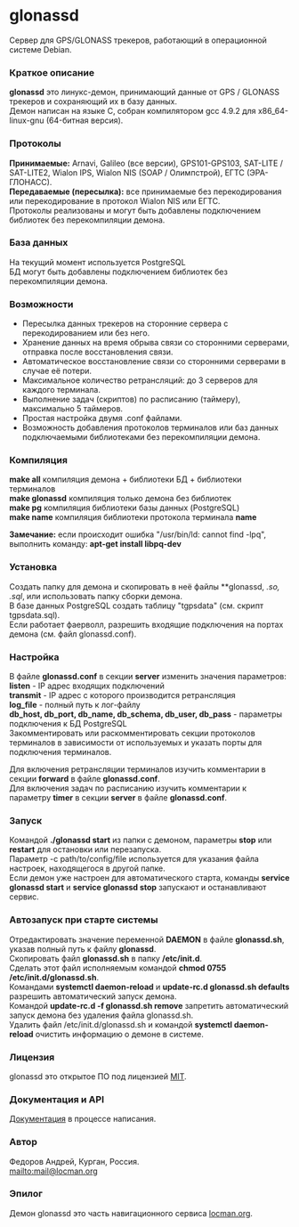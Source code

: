 # glonassd
Сервер для GPS/GLONASS трекеров, работающий в операционной системе Debian.

### Краткое описание
**glonassd** это линукс-демон, принимающий данные от GPS / GLONASS трекеров и сохраняющий их в базу данных.<br>
Демон написан на языке C, собран компилятором gcc 4.9.2 для x86_64-linux-gnu (64-битная версия).

### Протоколы
**Принимаемые:** Arnavi, Galileo (все версии), GPS101-GPS103, SAT-LITE / SAT-LITE2, Wialon IPS, Wialon NIS (SOAP / Олимпстрой), ЕГТС (ЭРА-ГЛОНАСС).<br>
**Передаваемые (пересылка):** все принимаемые без перекодирования или перекодирование в протокол Wialon NIS или ЕГТС.<br>
Протоколы реализованы и могут быть добавлены подключением библиотек без перекомпиляции демона.

### База данных
На текущий момент используется PostgreSQL<br>
БД могут быть добавлены подключением библиотек без перекомпиляции демона.

### Возможности
* Пересылка данных трекеров на сторонние сервера с перекодированием или без него.
* Хранение данных на время обрыва связи со сторонними серверами, отправка после восстановления связи.
* Автоматическое восстановление связи со сторонними серверами в случае её потери.
* Максимальное количество ретрансляций: до 3 серверов для каждого терминала.
* Выполнение задач (скриптов) по расписанию (таймеру), максимально 5 таймеров.
* Простая настройка двумя .conf файлами.
* Возможность добавления протоколов терминалов или баз данных подключаемыми библиотеками без перекомпиляции демона.

### Компиляция
**make all** компиляция демона + библиотеки БД + библиотеки терминалов<br>
**make glonassd** компиляция только демона без библиотек<br>
**make pg** компиляция библиотеки базы данных (PostgreSQL)<br>
**make name** компиляция библиотеки протокола терминала **name**

**Замечание:** если происходит ошибка "/usr/bin/ld: cannot find -lpq", выполнить команду: **apt-get install libpq-dev**

### Установка
Создать папку для демона и скопировать в неё файлы **glonassd, *.so, *.sql**, или использовать папку сборки демона.<br>
В базе данных PostgreSQL создать таблицу "tgpsdata" (см. скрипт tgpsdata.sql).<br>
Если работает фаерволл, разрешить входящие подключения на портах демона (см. файл glonassd.conf).

### Настройка
В файле **glonassd.conf** в секции **server** изменить значения параметров:<br>
**listen** - IP адрес входящих подключений<br>
**transmit** - IP адрес с которого производится ретрансляция<br>
**log_file** - полный путь к лог-файлу<br>
**db_host, db_port, db_name, db_schema, db_user, db_pass** - параметры подключения к БД PostgreSQL<br>
Закомментировать или раскомментировать секции протоколов терминалов в зависимости от используемых и указать порты для подключения терминалов.

Для включения ретрансляции терминалов изучить комментарии в секции **forward** в файле **glonassd.conf**.<br>
Для включения задач по расписанию изучить комментарии к параметру **timer** в секции **server** в файле **glonassd.conf**.

### Запуск
Командой **./glonassd start** из папки с демоном, параметры **stop** или **restart** для остановки или перезапуска.<br>
Параметр -c path/to/config/file используется для указания файла настроек, находящегося в другой папке.<br>
Если демон уже настроен для автоматического старта, команды **service glonassd start** и **service glonassd stop** запускают и останавливают сервис.

### Автозапуск при старте системы
Отредактировать значение переменной **DAEMON** в файле **glonassd.sh**, указав полный путь к файлу **glonassd**.<br>
Cкопировать файл **glonassd.sh** в папку **/etc/init.d**.<br>
Сделать этот файл исполняемым командой **chmod 0755 /etc/init.d/glonassd.sh**.<br>
Командами **systemctl daemon-reload** и **update-rc.d glonassd.sh defaults** разрешить автоматический запуск демона.<br>
Командой **update-rc.d -f glonassd.sh remove** запретить автоматический запуск демона без удаления файла glonassd.sh.<br>
Удалить файл /etc/init.d/glonassd.sh и командой **systemctl daemon-reload** очистить информацию о демоне в системе.

### Лицензия
glonassd это открытое ПО под лицензией [MIT](http://licenseit.ru/wiki/index.php/MIT_License).

### Документация и API
[Документация](https://github.com/fandrej/glonassd/wiki) в процессе написания.

### Автор
Федоров Андрей, Курган, Россия.<br>
<mailto:mail@locman.org>

### Эпилог
Демон glonassd это часть навигационного сервиса [locman.org](http://locman.org/map/index.php).
